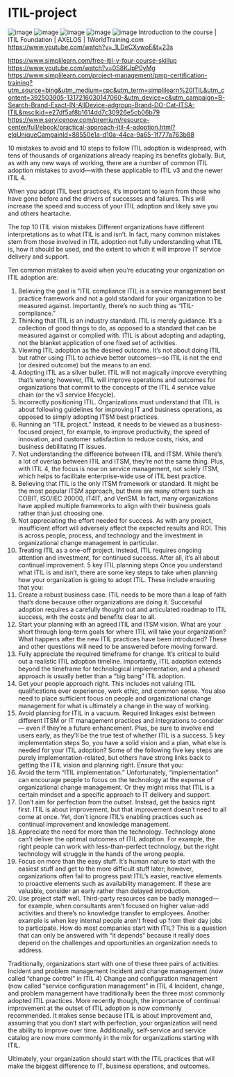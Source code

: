 # ITIL-project

![image](https://github.com/user-attachments/assets/fb4b58ee-9a72-40a0-bf53-f54023e75e75)
![image](https://github.com/user-attachments/assets/9062479c-6777-42a8-96b4-8765cf650c75)
![image](https://github.com/user-attachments/assets/5251ee8e-ebd4-4e5c-ada4-d81ecf3d43e3)
![image](https://github.com/user-attachments/assets/a3250642-910f-4476-af7c-6beb5339e79e)
![image](https://github.com/user-attachments/assets/d77d8fae-32f1-4e4b-9a87-e3c5df3407e0)
Introduction to the course | ITIL Foundation | AXELOS | 1WorldTraining.com
https://www.youtube.com/watch?v=_1LDeCXywoE&t=23s

https://www.simplilearn.com/free-itil-v-four-course-skillup
https://www.youtube.com/watch?v=0S8KJpP0yMg
https://www.simplilearn.com/project-management/pmp-certification-training?utm_source=bing&utm_medium=cpc&utm_term=simplilearn%20ITIL&utm_content=392503905-1317216030147060-&utm_device=c&utm_campaign=B-Search-Brand-Exact-IN-AllDevice-adgroup-Brand-DO-Cat-ITSA-ITIL&msclkid=e27df5af8b1614dd7c30926e5cb06b79
https://www.servicenow.com/premium/resource-center/full/ebook/practical-approach-itil-4-adoption.html?elqUniqueCampainId=88550e1a-d10a-44ca-9a65-1f777a763b88

10 mistakes to avoid and 10 steps to follow
ITIL adoption is widespread, with tens of thousands of organizations already reaping its benefits globally. But, as with any new ways of working, there are a number of common ITIL adoption mistakes to avoid—with these applicable to ITIL v3 and the newer ITIL 4.

When you adopt ITIL best practices, it’s important to learn from those who have gone before and the drivers of successes and failures. This will increase the speed and success of your ITIL adoption and likely save you and others heartache.

The top 10 ITIL vision mistakes
Different organizations have different interpretations as to what ITIL is and isn’t. In fact, many common mistakes stem from those involved in ITIL adoption not fully understanding what ITIL is, how it should be used, and the extent to which it will improve IT service delivery and support.

Ten common mistakes to avoid when you’re educating your organization on ITIL adoption are:

1. Believing the goal is "ITIL compliance
ITIL is a service management best practice framework and not a gold standard for your organization to be measured against. Importantly, there’s no such thing as “ITIL-compliance.”
2. Thinking that ITIL is an industry standard.
ITIL is merely guidance. It’s a collection of good things to do, as opposed to a standard that can be measured against or complied with. ITIL is about adopting and adapting, not the blanket application of one fixed set of activities.
3. Viewing ITIL adoption as the desired outcome.
It’s not about doing ITIL but rather using ITIL to achieve better outcomes—so ITIL is not the end (or desired outcome) but the means to an end.
4. Adopting ITIL as a silver bullet.
ITIL will not magically improve everything that’s wrong; however, ITIL will improve operations and outcomes for organizations that commit to the concepts of the ITIL 4 service value chain (or the v3 service lifecycle).
5. Incorrectly positioning ITIL.
Organizations must understand that ITIL is about following guidelines for improving IT and business operations, as opposed to simply adopting ITSM best practices.
6. Running an “ITIL project.”
Instead, it needs to be viewed as a business-focused project, for example, to improve productivity, the speed of innovation, and customer satisfaction to reduce costs, risks, and business debilitating IT issues.
7. Not understanding the difference between ITIL and ITSM.
While there’s a lot of overlap between ITIL and ITSM, they’re not the same thing. Plus, with ITIL 4, the focus is now on service management, not solely ITSM, which helps to facilitate enterprise-wide use of ITIL best practice.
8. Believing that ITIL is the only ITSM framework or standard.
It might be the most popular ITSM approach, but there are many others such as COBIT, ISO/IEC 20000, IT4IT, and VeriSM. In fact, many organizations have applied multiple frameworks to align with their business goals rather than just choosing one.
9. Not appreciating the effort needed for success.
As with any project, insufficient effort will adversely affect the expected results and ROI. This is across people, process, and technology and the investment in organizational change management in particular.
10. Treating ITIL as a one-off project.
Instead, ITIL requires ongoing attention and investment, for continued success. After all, it’s all about continual improvement.
5 key ITIL planning steps
Once you understand what ITIL is and isn’t, there are some key steps to take when planning how your organization is going to adopt ITIL. These include ensuring that you:
1. Create a robust business case.
ITIL needs to be more than a leap of faith that’s done because other organizations are doing it. Successful adoption requires a carefully thought out and articulated roadmap to ITIL success, with the costs and benefits clear to all.
2. Start your planning with an agreed ITIL and ITSM vision.
What are your short through long-term goals for where ITIL will take your organization? What happens after the new ITIL practices have been introduced? These and other questions will need to be answered before moving forward.
3. Fully appreciate the required timeframe for change.
It’s critical to build out a realistic ITIL adoption timeline. Importantly, ITIL adoption extends beyond the timeframe for technological implementation, and a phased approach is usually better than a “big bang” ITIL adoption.
4. Get your people approach right.
This includes not valuing ITIL qualifications over experience, work ethic, and common sense. You also need to place sufficient focus on people and organizational change management for what is ultimately a change in the way of working.
5. Avoid planning for ITIL in a vacuum.
Required linkages exist between different ITSM or IT management practices and integrations to consider— even if they’re a future enhancement. Plus, be sure to involve end users early, as they’ll be the true test of whether ITIL is a success.
5 key implementation steps
So, you have a solid vision and a plan, what else is needed for your ITIL adoption? Some of the following five key steps are purely implementation-related, but others have strong links back to getting the ITIL vision and planning right. Ensure that you:
1. Avoid the term “ITIL implementation.”
Unfortunately, “implementation” can encourage people to focus on the technology at the expense of organizational change management. Or they might miss that ITIL is a certain mindset and a specific approach to IT delivery and support.
2. Don’t aim for perfection from the outset.
Instead, get the basics right first. ITIL is about improvement, but that improvement doesn’t need to all come at once. Yet, don’t ignore ITIL’s enabling practices such as continual improvement and knowledge management.
3. Appreciate the need for more than the technology.
Technology alone can’t deliver the optimal outcomes of ITIL adoption. For example, the right people can work with less-than-perfect technology, but the right technology will struggle in the hands of the wrong people.
4. Focus on more than the easy stuff.
It’s human nature to start with the easiest stuff and get to the more difficult stuff later; however, organizations often fail to progress past ITIL’s easier, reactive elements to proactive elements such as availability management. If these are valuable, consider an early rather than delayed introduction.
5. Use project staff well.
Third-party resources can be badly managed—for example, when consultants aren’t focused on higher value-add activities and there’s no knowledge transfer to employees. Another example is when key internal people aren’t freed up from their day jobs to participate.
How do most companies start with ITIL?
This is a question that can only be answered with “it depends” because it really does depend on the challenges and opportunities an organization needs to address.

Traditionally, organizations start with one of these three pairs of activities:
Incident and problem management
Incident and change management (now called “change control” in ITIL 4)
Change and configuration management (now called “service configuration management” in ITIL 4
Incident, change, and problem management have traditionally been the three most commonly adopted ITIL practices. More recently though, the importance of continual improvement at the outset of ITIL adoption is now commonly recommended. It makes sense because ITIL is about improvement and, assuming that you don’t start with perfection, your organization will need the ability to improve over time. Additionally, self-service and service catalog are now more commonly in the mix for organizations starting with ITIL.

Ultimately, your organization should start with the ITIL practices that will make the biggest difference to IT, business operations, and outcomes.
